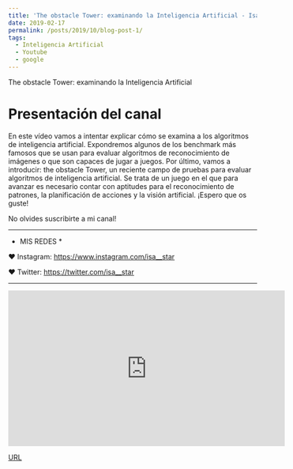 ```yaml
---
title: 'The obstacle Tower: examinando la Inteligencia Artificial - Isa Star'
date: 2019-02-17
permalink: /posts/2019/10/blog-post-1/
tags:
  - Inteligencia Artificial
  - Youtube
  - google
---
```

The obstacle Tower: examinando la Inteligencia Artificial


Presentación del canal
======

En este vídeo vamos a intentar explicar cómo se examina a los algoritmos de inteligencia artificial. Expondremos algunos de los benchmark más famosos que se usan para evaluar algoritmos de reconocimiento de imágenes o que son capaces de jugar a juegos. 
Por último, vamos a introducir: the obstacle Tower, un reciente campo de pruebas para evaluar algoritmos de inteligencia artificial.
Se trata de un juego en el que para avanzar es necesario contar con aptitudes para el reconocimiento de patrones, la planificación de acciones y la visión artificial. 
¡Espero que os guste!

No olvides suscribirte a mi canal!

 _ _ _ _ _ _ _ _ _ _ _ _ _ _ _ _ _ _ _ _ _ _ _ _ _ _ _ _ _ _ _ _ _ _ 

* MIS REDES * 

♥ Instagram: https://www.instagram.com/isa__star

♥ Twitter: https://twitter.com/isa__star

 _ _ _ _ _ _ _ _ _ _ _ _ _ _ _ _ _ _ _ _ _ _ _ _ _ _ _ _ _ _ _ _ _ _ 


<div class="embed-responsive embed-responsive-16by9">
<iframe width="560" height="315" src="https://www.youtube.com/embed/Fq9AWdcFhJ4" frameborder="0" allow="accelerometer; autoplay; encrypted-media; gyroscope; picture-in-picture" allowfullscreen></iframe>
</div>

[URL](https://www.youtube.com/watch?v=Fq9AWdcFhJ4)

